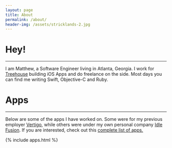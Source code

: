 ```yaml
---
layout: page
title: About
permalink: /about/
header-img: /assets/stricklands-2.jpg
---
```


# Hey!
<hr>

I am Matthew, a Software Engineer living in Atlanta, Georgia. I work for <a href="http://teamtreehouse.com">Treehouse</a> building iOS Apps and do freelance on the side. Most days you can find me writing Swift, Objective-C and Ruby.

# Apps
<hr>

Below are some of the apps I have worked on. Some were for my previous employer <a href="http://vertigo.com">Vertigo</a>, while others were under my own personal company <a href="http://idlefusion.com">Idle Fusion</a>. If you are interested, check out this <a href="https://www.linkedin.com/profile/view?id=203683539">complete list of apps.</a>

<div class="row">
  {% include apps.html %}
</div>
